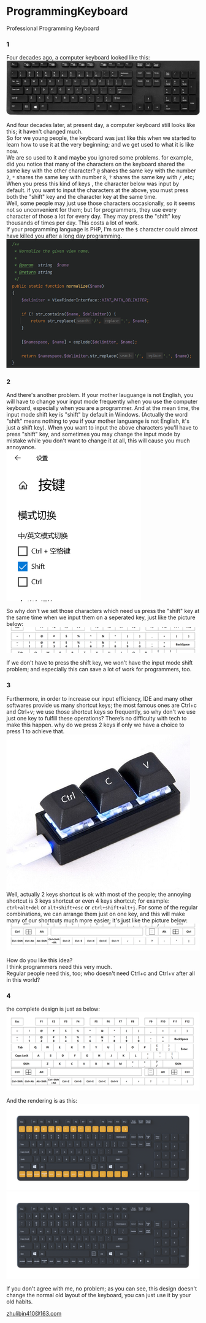 # ProgrammingKeyboard
Professional Programming Keyboard

### 1
Four decades ago, a computer keyboard looked like this:  
![computer keyboard](https://raw.githubusercontent.com/Libin410/ProgrammingKeyboard/main/images/appearance_of_typical_keyboard.jpeg "appearance of typical keyboard")

And four decades later, at present day, a computer keyboard still looks like this; it haven't changed much.  
So for we young people, the keyboard was just like this when we started to learn how to use it at the very beginning; and we get used to what it is like now.  
We are so used to it and maybe you ignored some problems. for example, did you notice that many of the characters on the keyboard shared the same key with the other character? 
`@` shares the same key with the number `2`, `*` shares the same key with number `8`, `?` shares the same key with `/` ,etc; When you press this kind of keys , the character below was input by default. if you want to input the characters at the above, you must press both the "shift" key and the character key at the same time.   
Well, some people may just use those characters occasionally, so it seems not so unconvenient for them; but for programmers, they use every character of those a lot for every day. They may press the "shift" key thousands of times per day. This costs a lot of work.  
If your programming language is PHP, I'm sure the `$` character could almost have killed you after a long day programming.   
![php programming](https://raw.githubusercontent.com/Libin410/ProgrammingKeyboard/main/images/php_codes.png "php codes")

### 2
And there's another problem. If your mother lauguange is not English, you will have to change your input mode frequently when you use the computer keyboard, especially when you are a programmer. And at the mean time, the input mode shift key is "shift" by default in Windows. (Actually the word "shift" means nothing to you if your mother languange is not English, it's just a shift key). When you want to input the above characters you'll have to press "shift" key, and sometimes you may change the input mode by mistake while you don't want to change it at all, this will cause you much annoyance.  
![shift mode](https://raw.githubusercontent.com/Libin410/ProgrammingKeyboard/main/images/input_mode_shift.png "shift mode")

So why don't we set those characters which need us press the "shift" key at the same time when we input them on a seperated key, just like the picture below:  
![above characters](https://raw.githubusercontent.com/Libin410/ProgrammingKeyboard/main/design/characters_above.png "above characters")

If we don't have to press the shift key, we won't have the input mode shift problem; and especially this can save a lot of work for programmers, too.  


### 3
Furthermore, in order to increase our input efficiency, IDE and many other softwares provide us many shortcut keys; the most famous ones are Ctrl+c and Ctrl+v; we use those shortcut keys so frequently, so why don't we use just one key to fulfill these operations? There’s no difficulty with tech to make this happen. why do we press 2 keys if only we have a choice to press 1 to achieve that.  
![ctrl c v](https://raw.githubusercontent.com/Libin410/ProgrammingKeyboard/main/images/ctrl_c_v.jpg "ctrl c v")  
Well, actually 2 keys shortcut is ok with most of the people; the annoying shortcut is 3 keys shortcut or even 4 keys shortcut; for example: `ctrl+alt+del` or `alt+shift+esc` or `ctrl+shift+alt+j`. 
For some of the regular combinations, we can arrange them just on one key, and this will make many of our shortcuts much more easier; it's just like the picture below:  
![shortcut combinations](https://raw.githubusercontent.com/Libin410/ProgrammingKeyboard/main/design/regular_shortcut_combination.png "shortcut combinations")

How do you like this idea?  
I think programmers need this very much.  
Regular people need this, too; who doesn't need Ctrl+c and Ctrl+v after all in this world?  


### 4
the complete design is just as below:  
![keyboard layout](https://raw.githubusercontent.com/Libin410/ProgrammingKeyboard/main/design/draft_design.png "keyboard layout")  

And the rendering is as this:  
![typical orange style](https://raw.githubusercontent.com/Libin410/ProgrammingKeyboard/main/design/typical_orange.png "typical orange")  
![classic black style](https://raw.githubusercontent.com/Libin410/ProgrammingKeyboard/main/design/classic_black.png "classic black")  

If you don't agree with me, no problem; as you can see, this design doesn't change the normal old layout of the keyboard, you can just use it by your old habits.   


zhulibin410@163.com  